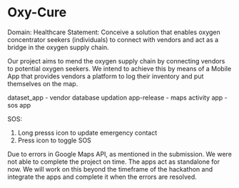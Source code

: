# Oxy-Cure

Domain: Healthcare
Statement: Conceive a solution that enables oxygen concentrator seekers (individuals) to connect with vendors and act as a bridge in the oxygen supply chain.  

Our project aims to mend the oxygen supply chain by connecting vendors to potential oxygen seekers. We intend to achieve this by means of a Mobile App that provides vendors a platform to log their inventory and put themselves on the map. 

dataset_app - vendor database updation
app-release - maps activity
app - sos app


SOS:

1. Long presss icon to update emergency contact
2. Press icon to toggle SOS

Due to errors in Google Maps API, as mentioned in the submission. We were not able to complete the project on time. The apps act as standalone for now. 
We will work on this beyond the timeframe of the hackathon and integrate the apps and complete it when the errors are resolved.
